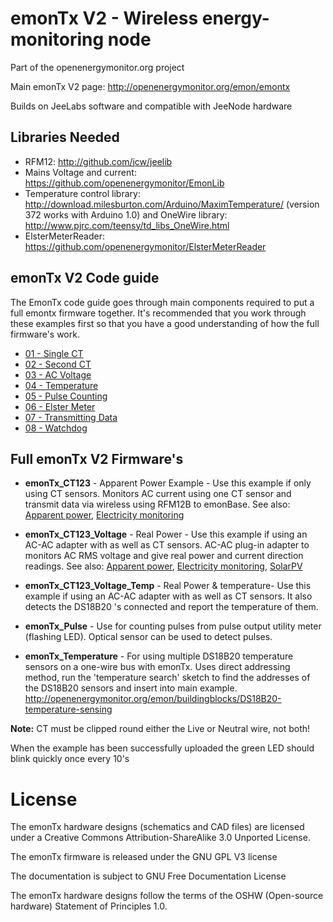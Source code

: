 # emonTx V2 - Wireless energy-monitoring node 

Part of the openenergymonitor.org project

Main emonTx V2 page: 
http://openenergymonitor.org/emon/emontx

Builds on JeeLabs software and compatible with JeeNode hardware

## Libraries Needed
* RFM12: http://github.com/jcw/jeelib
* Mains Voltage and current: https://github.com/openenergymonitor/EmonLib
* Temperature control library: http://download.milesburton.com/Arduino/MaximTemperature/ (version 372 works with Arduino 1.0) and OneWire library: http://www.pjrc.com/teensy/td_libs_OneWire.html
* ElsterMeterReader: https://github.com/openenergymonitor/ElsterMeterReader

## emonTx V2 Code guide
The EmonTx code guide goes through main components required to put a full emontx firmware together. It's recommended that you work through these examples first so that you have a good understanding of how the full firmware's work.
* [01 - Single CT](https://github.com/openenergymonitor/emonTxFirmware/tree/master/emonTxV2/Guide/a_SingleCT/a_SingleCT.ino)
* [02 - Second CT](https://github.com/openenergymonitor/emonTxFirmware/tree/master/emonTxV2/Guide/b_SecondCT/b_SecondCT.ino)
* [03 - AC Voltage](https://github.com/openenergymonitor/emonTxFirmware/tree/master/emonTxV2/Guide/c_ACVoltage/c_ACVoltage.ino)
* [04 - Temperature](https://github.com/openenergymonitor/emonTxFirmware/tree/master/emonTxV2/Guide/d_Temperature/d_Temperature.ino)
* [05 - Pulse Counting](https://github.com/openenergymonitor/emonTxFirmware/tree/master/emonTxV2/Guide/e_PulseCounting/e_PulseCounting.ino)
* [06 - Elster Meter](https://github.com/openenergymonitor/emonTxFirmware/tree/master/emonTxV2/Guide/f_ElsterMeter/f_ElsterMeter.ino)
* [07 - Transmitting Data](https://github.com/openenergymonitor/emonTxFirmware/tree/master/emonTxV2/Guide/g_TransmittingData/g_TransmittingData.ino)
* [08 - Watchdog](https://github.com/openenergymonitor/emonTxFirmware/tree/master/emonTxV2/Guide/h_watchdog/h_watchdog.ino)

## Full emonTx V2 Firmware's

* **emonTx_CT123** - Apparent Power Example - Use this example if only using CT sensors. Monitors AC current using one CT sensor and transmit data via wireless using RFM12B to emonBase. See also: [Apparent power](http://openenergymonitor.org/emon/buildingblocks/ac-power-introduction), [Electricity monitoring](http://openenergymonitor.org/emon/applications/homeenergy)

* **emonTx_CT123_Voltage** - Real Power - Use this example if using an AC-AC adapter with as well as CT sensors. AC-AC plug-in adapter to monitors AC RMS voltage and give real power and current direction readings. See also: [Apparent power](http://openenergymonitor.org/emon/buildingblocks/ac-power-introduction), [Electricity monitoring](http://openenergymonitor.org/emon/applications/homeenergy), [SolarPV](http://openenergymonitor.org/emon/applications/solarpv)

* **emonTx_CT123_Voltage_Temp** - Real Power & temperature- Use this example if using an AC-AC adapter with as well as CT sensors. It also detects the DS18B20 's connected and report the temperature of them.

* **emonTx_Pulse** - Use for counting pulses from pulse output utility meter (flashing LED). Optical sensor can be used to detect pulses. 

* **emonTx_Temperature** - For using multiple DS18B20 temperature sensors on a one-wire bus with emonTx. Uses direct addressing method, run the 'temperature search' sketch to find the addresses of the DS18B20 sensors and insert into main example. http://openenergymonitor.org/emon/buildingblocks/DS18B20-temperature-sensing

**Note:** CT must be clipped round either the Live or Neutral wire, not both! 

When the example has been successfully uploaded the green LED should blink quickly once every 10's


# License
The emonTx hardware designs (schematics and CAD files) are licensed under a Creative Commons Attribution-ShareAlike 3.0 Unported License.

The emonTx firmware is released under the GNU GPL V3 license

The documentation is subject to GNU Free Documentation License 

The emonTx hardware designs follow the terms of the OSHW (Open-source hardware) Statement of Principles 1.0.

